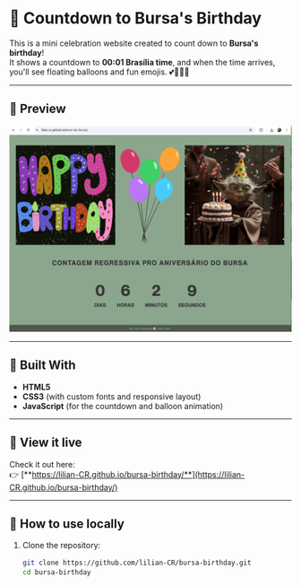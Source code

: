 # 🎉 Countdown to Bursa's Birthday

This is a mini celebration website created to count down to **Bursa's birthday**!  
It shows a countdown to **00:01 Brasília time**, and when the time arrives, you'll see floating balloons and fun emojis. 💕🥳🎉🎂

---

## 📸 Preview

![Preview of the site](preview.png)

---

## 🌟 Built With

- **HTML5**
- **CSS3** (with custom fonts and responsive layout)
- **JavaScript** (for the countdown and balloon animation)

---

## 🚀 View it live

Check it out here:  
👉 [**https://lilian-CR.github.io/bursa-birthday/**](https://lilian-CR.github.io/bursa-birthday/)  

---

## 🧩 How to use locally

1. Clone the repository:
   ```bash
   git clone https://github.com/lilian-CR/bursa-birthday.git
   cd bursa-birthday
